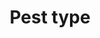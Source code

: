 ---
title: 'Pest type'
field: 'is.pesticide.pestType'
slug: 'is-pesticide-pesttype'
description: 'The type of a pest'
comment: 'select from control list'
required: False
vocabulary: 'vocabulary.txt'
module: 'Pesticides'
cluster: 'Fsc'
policy: 'Controlled value. Multi select from control list.'
layout: 'fsc'
---